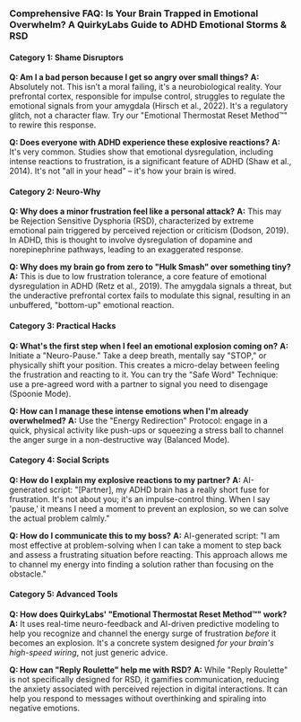 ### **Comprehensive FAQ: Is Your Brain Trapped in Emotional Overwhelm? A QuirkyLabs Guide to ADHD Emotional Storms & RSD**

#### **Category 1: Shame Disruptors**

**Q: Am I a bad person because I get so angry over small things?**
**A:** Absolutely not. This isn’t a moral failing, it's a neurobiological reality. Your prefrontal cortex, responsible for impulse control, struggles to regulate the emotional signals from your amygdala (Hirsch et al., 2022). It's a regulatory glitch, not a character flaw. Try our "Emotional Thermostat Reset Method™" to rewire this response.

**Q: Does everyone with ADHD experience these explosive reactions?**
**A:** It's very common. Studies show that emotional dysregulation, including intense reactions to frustration, is a significant feature of ADHD (Shaw et al., 2014). It's not "all in your head" – it's how your brain is wired.

#### **Category 2: Neuro-Why**

**Q: Why does a minor frustration feel like a personal attack?**
**A:** This may be Rejection Sensitive Dysphoria (RSD), characterized by extreme emotional pain triggered by perceived rejection or criticism (Dodson, 2019). In ADHD, this is thought to involve dysregulation of dopamine and norepinephrine pathways, leading to an exaggerated response.

**Q: Why does my brain go from zero to "Hulk Smash" over something tiny?**
**A:** This is due to low frustration tolerance, a core feature of emotional dysregulation in ADHD (Retz et al., 2019). The amygdala signals a threat, but the underactive prefrontal cortex fails to modulate this signal, resulting in an unbuffered, "bottom-up" emotional reaction.

#### **Category 3: Practical Hacks**

**Q: What's the first step when I feel an emotional explosion coming on?**
**A:** Initiate a "Neuro-Pause." Take a deep breath, mentally say "STOP," or physically shift your position. This creates a micro-delay between feeling the frustration and reacting to it. You can try the "Safe Word" Technique: use a pre-agreed word with a partner to signal you need to disengage (Spoonie Mode).

**Q: How can I manage these intense emotions when I'm already overwhelmed?**
**A:** Use the "Energy Redirection" Protocol: engage in a quick, physical activity like push-ups or squeezing a stress ball to channel the anger surge in a non-destructive way (Balanced Mode).

#### **Category 4: Social Scripts**

**Q: How do I explain my explosive reactions to my partner?**
**A:** AI-generated script: "[Partner], my ADHD brain has a really short fuse for frustration. It's not about you; it's an impulse-control thing. When I say 'pause,' it means I need a moment to prevent an explosion, so we can solve the actual problem calmly."

**Q: How do I communicate this to my boss?**
**A:** AI-generated script: "I am most effective at problem-solving when I can take a moment to step back and assess a frustrating situation before reacting. This approach allows me to channel my energy into finding a solution rather than focusing on the obstacle."

#### **Category 5: Advanced Tools**

**Q: How does QuirkyLabs' "Emotional Thermostat Reset Method™" work?**
**A:** It uses real-time neuro-feedback and AI-driven predictive modeling to help you recognize and channel the energy surge of frustration *before* it becomes an explosion. It's a concrete system designed *for your brain's high-speed wiring*, not just generic advice.

**Q: How can "Reply Roulette" help me with RSD?**
**A:** While "Reply Roulette" is not specifically designed for RSD, it gamifies communication, reducing the anxiety associated with perceived rejection in digital interactions. It can help you respond to messages without overthinking and spiraling into negative emotions.